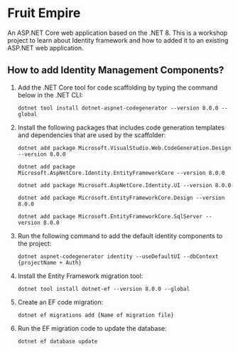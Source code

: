 # Fruit Empire
An ASP.NET Core web application based on the .NET 8. This is a workshop project to learn about Identity framework and how to added it to an existing ASP.NET web application.

## How to add Identity Management Components?
1. Add the .NET Core tool for code scaffolding by typing the command below in the .NET CLI:

   `dotnet tool install dotnet-aspnet-codegenerator --version 8.0.0 --global`

2. Install the following packages that includes code generation templates and dependencies that are used by the scaffolder:

   `dotnet add package Microsoft.VisualStudio.Web.CodeGeneration.Design --version 8.0.0`
   
   `dotnet add package Microsoft.AspNetCore.Identity.EntityFrameworkCore --version 8.0.0`
   
   `dotnet add package Microsoft.AspNetCore.Identity.UI --version 8.0.0`
   
   `dotnet add package Microsoft.EntityFrameworkCore.Design --version 8.0.0`
   
   `dotnet add package Microsoft.EntityFrameworkCore.SqlServer --version 8.0.0`

3. Run the following command to add the default identity components to the project:
   
   `dotnet aspnet-codegenerator identity --useDefaultUI --dbContext {projectName + Auth}`

4. Install the Entity Framework migration tool:

   `dotnet tool install dotnet-ef --version 8.0.0 --global`

5. Create an EF code migration:

   `dotnet ef migrations add {Name of migration file}`

6. Run the EF migration code to update the database:

   `dotnet ef database update`
